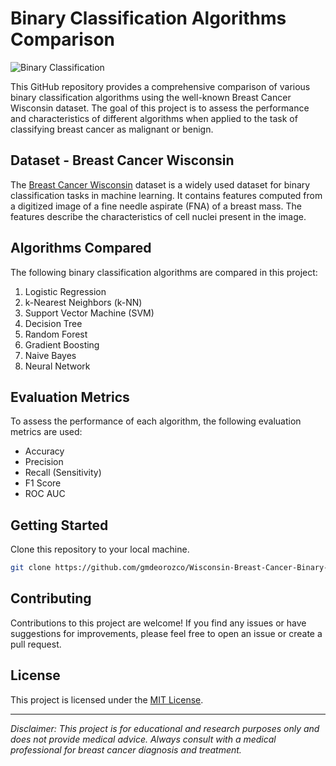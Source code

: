 # Binary Classification Algorithms Comparison

![Binary Classification](https://img.shields.io/badge/Binary%20Classification-Algorithms%20Comparison-blue)

This GitHub repository provides a comprehensive comparison of various binary classification algorithms using the well-known Breast Cancer Wisconsin dataset. The goal of this project is to assess the performance and characteristics of different algorithms when applied to the task of classifying breast cancer as malignant or benign.

## Dataset - Breast Cancer Wisconsin

The [Breast Cancer Wisconsin](https://archive.ics.uci.edu/ml/datasets/Breast+Cancer+Wisconsin+%28Diagnostic%29) dataset is a widely used dataset for binary classification tasks in machine learning. It contains features computed from a digitized image of a fine needle aspirate (FNA) of a breast mass. The features describe the characteristics of cell nuclei present in the image.

## Algorithms Compared

The following binary classification algorithms are compared in this project:

1. Logistic Regression
2. k-Nearest Neighbors (k-NN)
3. Support Vector Machine (SVM)
4. Decision Tree
5. Random Forest
6. Gradient Boosting
7. Naive Bayes
8. Neural Network

## Evaluation Metrics

To assess the performance of each algorithm, the following evaluation metrics are used:

- Accuracy
- Precision
- Recall (Sensitivity)
- F1 Score
- ROC AUC


## Getting Started

Clone this repository to your local machine.

```bash
git clone https://github.com/gmdeorozco/Wisconsin-Breast-Cancer-Binary-Cl-Algorithms.git
```

## Contributing

Contributions to this project are welcome! If you find any issues or have suggestions for improvements, please feel free to open an issue or create a pull request.

## License

This project is licensed under the [MIT License](LICENSE).

---
*Disclaimer: This project is for educational and research purposes only and does not provide medical advice. Always consult with a medical professional for breast cancer diagnosis and treatment.*
